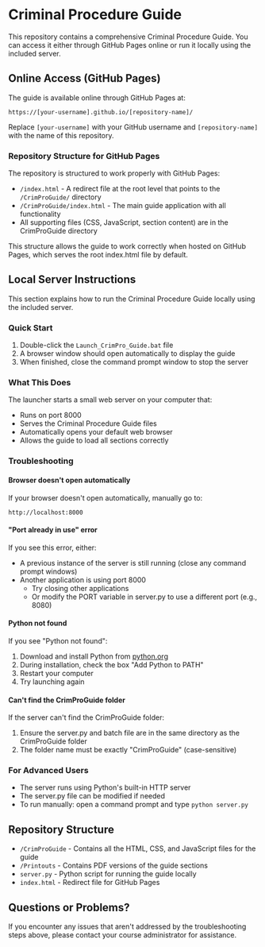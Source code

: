 # Criminal Procedure Guide

This repository contains a comprehensive Criminal Procedure Guide. You can access it either through GitHub Pages online or run it locally using the included server.

## Online Access (GitHub Pages)

The guide is available online through GitHub Pages at:
```
https://[your-username].github.io/[repository-name]/
```

Replace `[your-username]` with your GitHub username and `[repository-name]` with the name of this repository.

### Repository Structure for GitHub Pages

The repository is structured to work properly with GitHub Pages:

- `/index.html` - A redirect file at the root level that points to the `/CrimProGuide/` directory
- `/CrimProGuide/index.html` - The main guide application with all functionality
- All supporting files (CSS, JavaScript, section content) are in the CrimProGuide directory

This structure allows the guide to work correctly when hosted on GitHub Pages, which serves the root index.html file by default.

## Local Server Instructions

This section explains how to run the Criminal Procedure Guide locally using the included server.

### Quick Start

1. Double-click the `Launch_CrimPro_Guide.bat` file
2. A browser window should open automatically to display the guide
3. When finished, close the command prompt window to stop the server

### What This Does

The launcher starts a small web server on your computer that:
- Runs on port 8000
- Serves the Criminal Procedure Guide files
- Automatically opens your default web browser
- Allows the guide to load all sections correctly

### Troubleshooting

#### Browser doesn't open automatically
If your browser doesn't open automatically, manually go to:
```
http://localhost:8000
```

#### "Port already in use" error
If you see this error, either:
- A previous instance of the server is still running (close any command prompt windows)
- Another application is using port 8000
  - Try closing other applications
  - Or modify the PORT variable in server.py to use a different port (e.g., 8080)

#### Python not found
If you see "Python not found":
1. Download and install Python from [python.org](https://www.python.org/downloads/)
2. During installation, check the box "Add Python to PATH"
3. Restart your computer
4. Try launching again

#### Can't find the CrimProGuide folder
If the server can't find the CrimProGuide folder:
1. Ensure the server.py and batch file are in the same directory as the CrimProGuide folder
2. The folder name must be exactly "CrimProGuide" (case-sensitive)

### For Advanced Users

- The server runs using Python's built-in HTTP server
- The server.py file can be modified if needed
- To run manually: open a command prompt and type `python server.py`

## Repository Structure

- `/CrimProGuide` - Contains all the HTML, CSS, and JavaScript files for the guide
- `/Printouts` - Contains PDF versions of the guide sections
- `server.py` - Python script for running the guide locally
- `index.html` - Redirect file for GitHub Pages

## Questions or Problems?

If you encounter any issues that aren't addressed by the troubleshooting steps above, please contact your course administrator for assistance.
